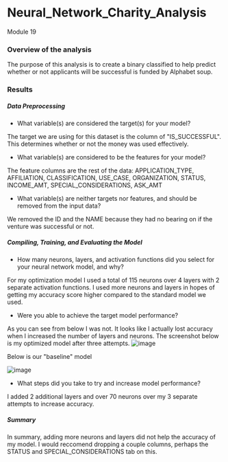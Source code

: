 # Neural_Network_Charity_Analysis
Module 19

### Overview of the analysis 

The purpose of this analysis is to create a binary classified to help predict whether or not applicants will be
successful is funded by Alphabet soup.

### Results

##### Data Preprocessing

- What variable(s) are considered the target(s) for your model? 

The target we are using for this dataset is the column of "IS_SUCCESSFUL".  This
determines whether or not the money was used effectively.  
- What variable(s) are considered to be the features for your model? 

The feature columns are the rest of the data: APPLICATION_TYPE,
AFFILIATION, CLASSIFICATION, USE_CASE, ORGANIZATION, STATUS, INCOME_AMT, SPECIAL_CONSIDERATIONS, 
ASK_AMT
- What variable(s) are neither targets nor features, and should be removed from the input data? 

We removed the ID and the NAME because they had no
bearing on if the venture was successful or not.

##### Compiling, Training, and Evaluating the Model

- How many neurons, layers, and activation functions did you select for your neural network model, and why? 

For my optimization model I used a total of 115 neurons over 4 layers with 2 separate activation functions.  I used more neurons and layers in hopes of getting my accuracy score higher compared to the standard model we used.
- Were you able to achieve the target model performance? 

As you can see from below I was not.  It looks like I actually lost accuracy when I increased the number of layers and neurons.  The screenshot below is my optimized model after three attempts.
![image](https://user-images.githubusercontent.com/108240844/201556288-95addb49-d18e-4d8d-b6d8-d573cd2baf84.png)

Below is our "baseline" model

![image](https://user-images.githubusercontent.com/108240844/201556325-0f448ce6-6b6a-4f6b-8374-871a7ccedbb5.png)


- What steps did you take to try and increase model performance? 

I added 2 additional layers and over 70 neurons over my 3 separate attempts to increase accuracy.

##### Summary

In summary, adding more neurons and layers did not help the accuracy of my model.  I would reccomend dropping a couple columns, perhaps the STATUS and SPECIAL_CONSIDERATIONS tab on this.  

